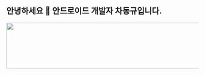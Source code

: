 ## 안녕하세요 👋 안드로이드 개발자 차동규입니다. 


<a href="https://github.com/devxb/gitanimals">
  <img
    src="https://render.gitanimals.org/lines/lnlp0"
    width="600"
    height="120"
  />
</a>


<!--
**lnlp0/lnlp0** is a ✨ _special_ ✨ repository because its `README.md` (this file) appears on your GitHub profile.

Here are some ideas to get you started:

- 🔭 I’m currently working on ...
- 🌱 I’m currently learning ...
- 👯 I’m looking to collaborate on ...
- 🤔 I’m looking for help with ...
- 💬 Ask me about ...
- 📫 How to reach me: ...
- 😄 Pronouns: ...
- ⚡ Fun fact: ...
-->
